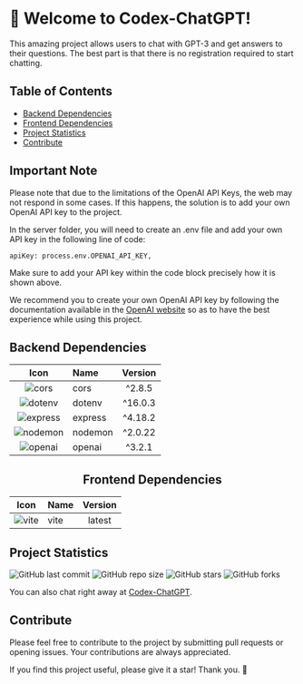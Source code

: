 # 👋 Welcome to Codex-ChatGPT!

This amazing project allows users to chat with GPT-3 and get answers to their questions. The best part is that there is no registration required to start chatting. 

## Table of Contents

- [Backend Dependencies](#backend-dependencies)
- [Frontend Dependencies](#frontend-dependencies)
- [Project Statistics](#project-statistics)
- [Contribute](#contribute)


## Important Note

Please note that due to the limitations of the OpenAI API Keys, the web may not respond in some cases. If this happens, the solution is to add your own OpenAI API key to the project.

In the server folder, you will need to create an .env file and add your own API key in the following line of code:

```
apiKey: process.env.OPENAI_API_KEY,
```

Make sure to add your API key within the code block precisely how it is shown above. 

We recommend you to create your own OpenAI API key by following the documentation available in the [OpenAI website](https://beta.openai.com/docs/api-reference/authentication) so as to have the best experience while using this project.

## Backend Dependencies

| Icon | Name | Version |
| :---: | :---  | :---: |
| <img src="https://badgen.net/badge/-/cors?icon=github&amp;label&amp;color=black" alt="cors" /> | cors | ^2.8.5 |
| <img src="https://badgen.net/badge/-/dotenv?icon=github&amp;label&amp;color=black" alt="dotenv" /> | dotenv | ^16.0.3 |
| <img src="https://badgen.net/badge/-/express?icon=github&amp;label&amp;color=black" alt="express" /> | express | ^4.18.2 |
| <img src="https://badgen.net/badge/-/nodemon?icon=github&amp;label&amp;color=black" alt="nodemon" /> | nodemon | ^2.0.22 |
| <img src="https://badgen.net/badge/-/openai?icon=github&amp;label&amp;color=black" alt="openai" /> | openai | ^3.2.1 |

<center>

## Frontend Dependencies

| Icon | Name | Version |
| :---: | :--- | :---: |
| <img src="https://badgen.net/badge/-/vite?icon=github&amp;label&amp;color=black" alt="vite" /> | vite | latest |
</center>

## Project Statistics

![GitHub last commit](https://badgen.net/github/last-commit/ElonMusk2002/Codex-ChatGPT?icon=github&label=Last%20Commit&color=black)
![GitHub repo size](https://img.shields.io/github/repo-size/ElonMusk2002/Codex-ChatGPT?color=black&label=Repo%20Size)
![GitHub stars](https://badgen.net/github/stars/ElonMusk2002/Codex-ChatGPT?icon=github&label=Stars&color=black)
![GitHub forks](https://badgen.net/github/forks/ElonMusk2002/Codex-ChatGPT?icon=github&label=Forks&color=black)

You can also chat right away at [Codex-ChatGPT](https://codex-chat-gpt-nine.vercel.app/).

## Contribute

Please feel free to contribute to the project by submitting pull requests or opening issues. Your contributions are always appreciated.

 If you find this project useful, please give it a star! Thank you. 🙌
